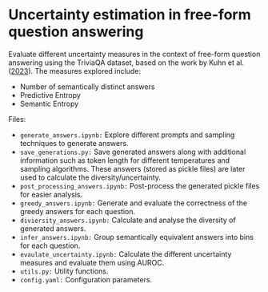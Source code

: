 # Uncertainty estimation in free-form question answering

Evaluate different uncertainty measures in the context of free-form question answering using the TriviaQA dataset, based
on the work by Kuhn et al. ([2023](https://arxiv.org/pdf/2302.09664)). The
measures explored include:

- Number of semantically distinct answers
- Predictive Entropy
- Semantic Entropy

Files:

- `generate_answers.ipynb:` Explore different prompts and sampling techniques to generate answers.
- `save_generations.py:` Save generated answers along with additional information such as token length for different
  temperatures and sampling algorithms. These answers (stored as pickle files) are later used to
  calculate the
  diversity/uncertainty.
- `post_processing_answers.ipynb:` Post-process the generated pickle files for easier analysis.
- `greedy_answers.ipynb:` Generate and evaluate the correctness of the greedy answers for each question.
- `diviersity_answers.ipynb:` Calculate and analyse the diversity of generated answers.
- `infer_answers.ipynb:` Group semantically equivalent answers into bins for each question.
- `evaulate_uncertainty.ipynb:` Calculate the different uncertainty measures and evaluate them using AUROC.
- `utils.py:` Utility functions.
- `config.yaml:` Configuration parameters.
